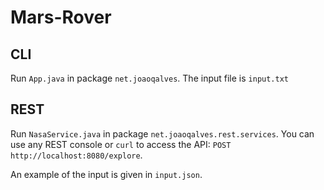 # Mars-Rover

## CLI
Run `App.java` in package `net.joaoqalves`. The input file is `input.txt`

## REST
Run `NasaService.java` in package `net.joaoqalves.rest.services`. You can use
any REST console or `curl` to access the API: ``POST http://localhost:8080/explore``.

An example of the input is given in `input.json`.